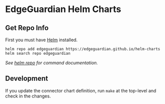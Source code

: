 # EdgeGuardian Helm Charts


## Get Repo Info

First you must have [Helm](https://helm.sh) installed.

```console
helm repo add edgeguardian https://edgeguardian.github.io/helm-charts
helm search repo edgeguardian
```

_See [helm repo](https://helm.sh/docs/helm/helm_repo/) for command documentation._

## Development

If you update the connector chart definition, run `make` at the top-level and
check in the changes.
